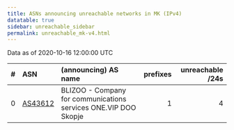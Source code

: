 ```yaml
---
title: ASNs announcing unreachable networks in MK (IPv4)
datatable: true
sidebar: unreachable_sidebar
permalink: unreachable_mk-v4.html
---
```


Data as of 2020-10-16 12:00:00 UTC


<div class="datatable-begin"></div>

|   # | ASN                                    | (announcing) AS name                                            |   prefixes |   unreachable /24s |
|----:|:---------------------------------------|:----------------------------------------------------------------|-----------:|-------------------:|
|   0 | [AS43612](unreachable_AS43612-v4.html) | BLIZOO - Company for communications services ONE.VIP DOO Skopje |          1 |                  4 |

<div class="datatable-end"></div>